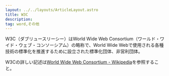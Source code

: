 ```yaml
---
layout: ../../layouts/ArticleLayout.astro
title: W3C
description:
tag: word,その他
---
```


W3C（ダブリュースリーシー）はWorld Wide Web Consortium（ワールド・ワイド・ウェブ・コンソーシアム）の略称で、World Wide Webで使用される各種技術の標準化を推進するために設立された標準化団体、非営利団体。

W3Cの詳しい記述は[World Wide Web Consortium - Wikipedia](https://ja.wikipedia.org/wiki/World_Wide_Web_Consortium)を参照すること。
